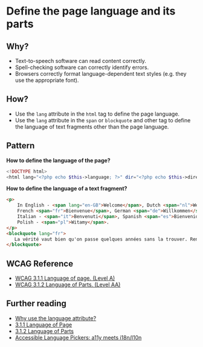 # Define the page language and its parts
## Why?
* Text-to-speech software can read content correctly.
* Spell-checking software can correctly identify errors.
* Browsers correctly format language-dependent text styles (e.g. they use the appropriate font).
## How?
* Use the `lang` attribute in the `html` tag to define the page language. 
* Use the `lang` attribute in the `span` or `blockquote` and other tag to define the language of text fragments other than the page language.
## Pattern
**How to define the language of the page?**
```php
<!DOCTYPE html>
<html lang="<?php echo $this->language; ?>" dir="<?php echo $this->direction; ?>">
```
**How to define the language of a text fragment?** 
```html
<p>
    In English - <span lang="en-GB">Welcome</span>, Dutch <span="nl">Welkom</span>, 
    French <span="fr">Bienvenue</span>, German <span="de">Willkommen</span>, 
    Italian - <span="it">Benvenuti</span>, Spanish <span="es">Bienvenidos</span>, 
    Polish - <span="pl">Witamy</span>.
</p>
<blockquote lang="fr">
   La vérité vaut bien qu'on passe quelques années sans la trouver. Renard
</blockquote>
```
## WCAG Reference
* [WCAG 3.1.1 Language of page. (Level A)](https://www.w3.org/TR/WCAG21/#language-of-page)
* [WCAG 3.1.2 Language of Parts. (Level AA)](https://www.w3.org/TR/WCAG21/#language-of-parts)
## Further reading
* [Why use the language attribute?](https://www.w3.org/International/questions/qa-lang-why)
* [3.1.1 Language of Page](http://www.maxability.co.in/2014/11/3-1-1-language-page/)
* [3.1.2 Language of Parts](http://www.maxability.co.in/2015/02/3-1-2-language-parts/)
* [Accessible Language Pickers: a11y meets i18n/l10n](http://terrillthompson.com/blog/759)


